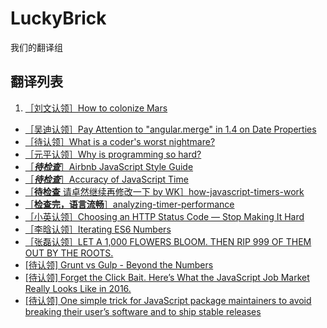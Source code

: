 # LuckyBrick
我们的翻译组

## 翻译列表
1. [［刘文认领］How to colonize Mars](https://github.com/LuckyBrick/LuckyBrick/issues/1)
- [［吴迪认领］Pay Attention to "angular.merge" in 1.4 on Date Properties](https://github.com/LuckyBrick/LuckyBrick/issues/2)
- [［待认领］What is a coder's worst nightmare?](https://github.com/LuckyBrick/LuckyBrick/issues/3)
- [［元平认领］Why is programming so hard?](https://github.com/LuckyBrick/LuckyBrick/issues/4)
- [［***待检查***］Airbnb JavaScript Style Guide](https://github.com/LuckyBrick/LuckyBrick/issues/5)
- [［***待检查***］Accuracy of JavaScript Time](https://github.com/LuckyBrick/LuckyBrick/issues/6)
- [［**待检查** 请卓然继续再修改一下 by WK］how-javascript-timers-work](https://github.com/LuckyBrick/LuckyBrick/issues/7)
- [［**检查完，语言流畅**］analyzing-timer-performance](https://github.com/LuckyBrick/LuckyBrick/issues/8)
- [［小英认领］Choosing an HTTP Status Code — Stop Making It Hard](https://github.com/LuckyBrick/LuckyBrick/issues/9)
- [［李晗认领］Iterating ES6 Numbers](https://github.com/LuckyBrick/LuckyBrick/issues/10)
- [［张磊认领］LET A 1,000 FLOWERS BLOOM. THEN RIP 999 OF THEM OUT BY THE ROOTS. ](https://github.com/LuckyBrick/LuckyBrick/issues/11)
- [ [待认领] Grunt vs Gulp - Beyond the Numbers](https://github.com/LuckyBrick/LuckyBrick/issues/12)
- [ [待认领] Forget the Click Bait. Here’s What the JavaScript Job Market Really Looks Like in 2016. ](https://github.com/LuckyBrick/LuckyBrick/issues/13)
- [ [待认领] One simple trick for JavaScript package maintainers to avoid breaking their user’s software and to ship stable releases ](https://github.com/LuckyBrick/LuckyBrick/issues/14)

